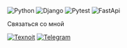 ![Python](https://img.shields.io/badge/-Python-f79a34?&logo=Python)
![Django](https://img.shields.io/badge/-Django-f79a34?&logo=Django)
![Pytest](https://img.shields.io/badge/-Pytest-f79a34?&logo=Pytest)
![FastApi](https://img.shields.io/badge/-FastApi-f79a34?&logo=FastApi)

Связаться со мной

[![Texnoit](https://img.shields.io/badge/-TexnoIT-f79a34??style=plastic&logo=site)](https://www.texnoit.com)
[![Telegram](https://img.shields.io/badge/-Telegram-f79a34??style=plastic&logo=telegram)](https://t.me/texnoit_com)

